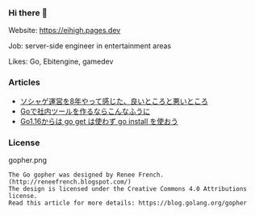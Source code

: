 ### Hi there 👋

Website: https://eihigh.pages.dev

Job: server-side engineer in entertainment areas

Likes: Go, Ebitengine, gamedev

### Articles
- [ソシャゲ運営を8年やって感じた、良いところと悪いところ](https://eihigh.hatenablog.com/entry/2023/04/09/214734)
- [Goで社内ツールを作るならこんなふうに](https://zenn.dev/eihigh/articles/0774ddadc21eb4)
- [Go1.16からは go get は使わず go install を使おう](https://qiita.com/eihigh/items/9fe52804610a8c4b7e41)

### License

gopher.png

```
The Go gopher was designed by Renee French. (http://reneefrench.blogspot.com/)
The design is licensed under the Creative Commons 4.0 Attributions license.
Read this article for more details: https://blog.golang.org/gopher
```

<!--
**eihigh/eihigh** is a ✨ _special_ ✨ repository because its `README.md` (this file) appears on your GitHub profile.

Here are some ideas to get you started:

- 🔭 I’m currently working on ...
- 🌱 I’m currently learning ...
- 👯 I’m looking to collaborate on ...
- 🤔 I’m looking for help with ...
- 💬 Ask me about ...
- 📫 How to reach me: ...
- 😄 Pronouns: ...
- ⚡ Fun fact: ...
-->
